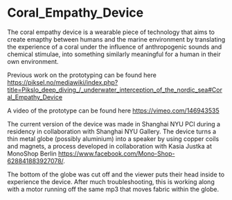 # Coral_Empathy_Device
The coral empathy device is a wearable piece of technology that aims to create emapthy between humans and the marine environment by translating the experience of a coral under the influence of anthropogenic sounds and chemical stimulae, into something similarly meaningful for a human in their own environment.

Previous work on the prototyping can be found here https://piksel.no/mediawiki/index.php?title=Pikslo_deep_diving_/_underwater_interception_of_the_nordic_sea#Coral_Empathy_Device

A video of the prototype can be found here https://vimeo.com/146943535

The current version of the device was  made in Shanghai NYU PCI during a residency in collaboration with Shanghai NYU Gallery. The device turns a thin metal globe (possibly aluminium) into  a speaker by using copper coils and magnets, a process developed in collaboration with Kasia Justka at MonoShop Berlin https://www.facebook.com/Mono-Shop-628841883927078/.

The bottom of the globe was  cut off and the viewer puts their head inside to experience the device. After much troubleshooting, this is working along with a motor running off the same mp3 that moves fabric within the globe. 
